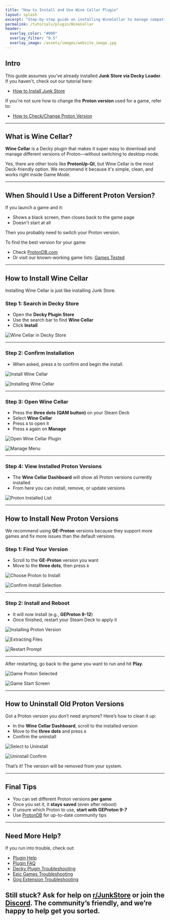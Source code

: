 ```yaml
---
title: "How to Install and Use Wine Cellar Plugin"
layout: splash
excerpt: "Step-by-step guide on installing WineCellar to manage compatibility tools"
permalink: /tutorials/plugin/WineCellar
header:
  overlay_color: "#000"
  overlay_filter: "0.5"
  overlay_image: /assets/images/website_image.jpg
---
```

<div class="spacer mt-4"></div>

## Intro

This guide assumes you've already installed **Junk Store via Decky Loader**.  
If you haven't, check out our tutorial here:

- [How to Install Junk Store](/tutorials/plugin/Install)

If you're not sure how to change the **Proton version** used for a game, refer to:

- [How to Check/Change Proton Version](/tutorials/plugin/Proton)

---

## What is Wine Cellar?

**Wine Cellar** is a Decky plugin that makes it super easy to download and manage different versions of Proton—without switching to desktop mode.

Yes, there are other tools like **ProtonUp-Qt**, but Wine Cellar is the most Deck-friendly option. We recommend it because it's simple, clean, and works right inside Game Mode.

---

## When Should I Use a Different Proton Version?

If you launch a game and it:
- Shows a black screen, then closes back to the game page
- Doesn't start at all

Then you probably need to switch your Proton version.

To find the best version for your game:
- Check [ProtonDB.com](https://www.protondb.com/)
- Or visit our known-working game lists: <a href="/tested-games">Games Tested</a>

---

## How to Install Wine Cellar

Installing Wine Cellar is just like installing Junk Store.

### Step 1: Search in Decky Store
- Open the **Decky Plugin Store**
- Use the search bar to find **Wine Cellar**
- Click **Install**

![Wine Cellar in Decky Store](/assets/images/Wine/Wine%20Cellar%20in%20Decky%20Store.jpg)

---

### Step 2: Confirm Installation
- When asked, press `A` to confirm and begin the install.

![Install Wine Cellar](/assets/images/Wine/Install%20Wine%20Cellar%20Screen.jpg)

![Installing Wine Cellar](/assets/images/Wine/Installing%20Wine%20Cellar.jpg)

---

### Step 3: Open Wine Cellar
- Press the **three dots (QAM button)** on your Steam Deck
- Select **Wine Cellar**
- Press `A` to open it
- Press `A` again on **Manage**

![Open Wine Cellar Plugin](/assets/images/Wine/Wine%20Cellar%20Plugin%20Button.jpg)

![Manage Menu](/assets/images/Wine/Wine%20Cellar%20Manage.jpg)

---

### Step 4: View Installed Proton Versions
- The **Wine Cellar Dashboard** will show all Proton versions currently installed
- From here you can install, remove, or update versions

![Proton Installed List](/assets/images/Wine/Proton%20Installed.jpg)

---

## How to Install New Proton Versions

We recommend using **GE-Proton** versions because they support more games and fix more issues than the default versions.

### Step 1: Find Your Version
- Scroll to the **GE-Proton** version you want
- Move to the **three dots**, then press `A`

![Choose Proton to Install](/assets/images/Wine/Proton%20Not%20Installed.jpg)

![Confirm Install Selection](/assets/images/Wine/Install%20selection%20PV.jpg)

---

### Step 2: Install and Reboot
- It will now install (e.g., **GEProton 9-12**)
- Once finished, restart your Steam Deck to apply it

![Installing Proton Version](/assets/images/Wine/Installing%20PV.jpg)

![Extracting Files](/assets/images/Wine/Extracting%20PV.jpg)

![Restart Prompt](/assets/images/Wine/Restart%20to%20use%20PV.jpg)

---

After restarting, go back to the game you want to run and hit **Play**.

![Game Proton Selected](/assets/images/Wine/TMNT%20PV%20Selection.jpg)

![Game Start Screen](/assets/images/Wine/TMNT%20Start%20Screen.jpg)

---

## How to Uninstall Old Proton Versions

Got a Proton version you don’t need anymore? Here’s how to clean it up:

- In the **Wine Cellar Dashboard**, scroll to the installed version
- Move to the **three dots** and press `A`
- Confirm the uninstall

![Select to Uninstall](/assets/images/Wine/PV%20to%20uninstall.jpg)

![Uninstall Confirm](/assets/images/Wine/Uninstall%20PV.jpg)

That’s it! The version will be removed from your system.

---

## Final Tips

- You can set different Proton versions **per game**
- Once you set it, it **stays saved** (even after reboot)
- If unsure which Proton to use, **start with GEProton 9-7**
- Use [ProtonDB](https://www.protondb.com/) for up-to-date community tips

---

## Need More Help?

If you run into trouble, check out:
- [Plugin Help](/deckyhelp)
- [Plugin FAQ](/faq/decky/)
- [Decky Plugin Troubleshooting](/troubleshooting/plugin)
- [Epic Games Troubleshooting](/troubleshooting/epic)
- [Gog Extension Troubleshooting](/troubleshooting/gog)

Still stuck? Ask for help on [r/JunkStore](https://www.reddit.com/r/JunkStore/) or join the [Discord](https://discord.gg/6mRUhR6Teh). The community’s friendly, and we’re happy to help get you sorted.
---
